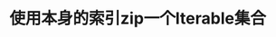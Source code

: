 使用本身的索引zip一个Iterable集合
===================================================================================

